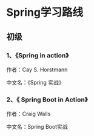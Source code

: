 # Spring学习路线

## 初级

### 1、《Spring in action》

作者：Cay S. Horstmann

中文名：《Spring 实战》

### 2、《 Spring Boot in Action》

作者：Craig Walls

中文名：Spring Boot实战

